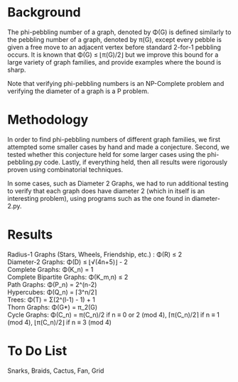 # Background
The phi-pebbling number of a graph, denoted by Φ(G) is defined similarly to the pebbling number of a graph, denoted by π(G), except every pebble is given a free move to an adjacent vertex before standard 2-for-1 pebbling occurs. It is known that Φ(G) ≤ ⌊π(G)/2⌋ but we improve this bound for a large variety of graph families, and provide examples where the bound is sharp.

Note that verifying phi-pebbling numbers is an NP-Complete problem and verifying the diameter of a graph is a P problem.

# Methodology
In order to find phi-pebbling numbers of different graph families, we first attempted some smaller cases by hand and made a conjecture. Second, we tested whether this conjecture held for some larger cases using the phi-pebbling.py code. Lastly, if everything held, then all results were rigorously proven using combinatorial techniques.

In some cases, such as Diameter 2 Graphs, we had to run additional testing to verify that each graph does have diameter 2 (which in itself is an interesting problem), using programs such as the one found in diameter-2.py.

# Results 
Radius-1 Graphs (Stars, Wheels, Friendship, etc.) : Φ(R) ≤ 2  
Diameter-2 Graphs: Φ(D) ≤ ⌊√(4n+5)⌋ - 2  
Complete Graphs: Φ(K_n) = 1  
Complete Bipartite Graphs: Φ(K_m,n) ≤ 2  
Path Graphs: Φ(P_n) = 2^(n-2)  
Hypercubes: Φ(Q_n) = ⌈3^n/2⌉  
Trees: Φ(T) = Σ(2^(l-1) - 1) + 1  
Thorn Graphs: Φ(G*) = π_2(G)  
Cycle Graphs: Φ(C_n) = π(C_n)/2 if n ≡ 0 or 2 (mod 4), ⌈π(C_n)/2⌉ if n ≡ 1 (mod 4), ⌊π(C_n)/2⌋ if n ≡ 3 (mod 4)

# To Do List
Snarks, Braids, Cactus, Fan, Grid
